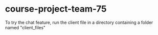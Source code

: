 # course-project-team-75
To try the chat feature, run the client file in a directory containing a folder named "client_files"

